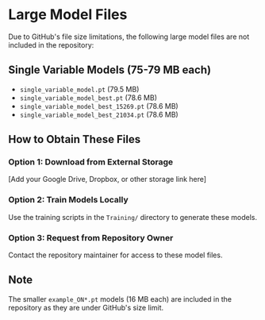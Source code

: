 # Large Model Files

Due to GitHub's file size limitations, the following large model files are not included in the repository:

## Single Variable Models (75-79 MB each)
- `single_variable_model.pt` (79.5 MB)
- `single_variable_model_best.pt` (78.6 MB)
- `single_variable_model_best_15269.pt` (78.6 MB)
- `single_variable_model_best_21034.pt` (78.6 MB)

## How to Obtain These Files

### Option 1: Download from External Storage
[Add your Google Drive, Dropbox, or other storage link here]

### Option 2: Train Models Locally
Use the training scripts in the `Training/` directory to generate these models.

### Option 3: Request from Repository Owner
Contact the repository maintainer for access to these model files.

## Note
The smaller `example_ON*.pt` models (16 MB each) are included in the repository as they are under GitHub's size limit.